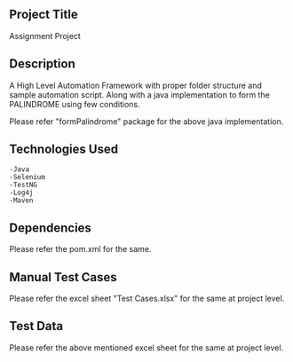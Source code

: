## Project Title
Assignment Project

## Description
A High Level Automation Framework with proper folder structure and sample automation script. Along with a java implementation to form the PALINDROME using few conditions.

Please refer "formPalindrome" package for the above java implementation.

## Technologies Used
	-Java
	-Selenium
	-TestNG
	-Log4j
	-Maven
	
## Dependencies
Please refer the pom.xml for the same.

## Manual Test Cases
Please refer the excel sheet "Test Cases.xlsx" for the same at project level.

## Test Data
Please refer the above mentioned excel sheet for the same at project level.

